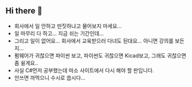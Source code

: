 ## Hi there 👋

- 회사에서 일 안하고 딴짓하냐고 물어보지 마세요...
- 일 마무리 다 하고... 지금 쉬는 기간인데...
- 그리고 일이 없어요... 회사에서 교육받으러 다녀도 된대요... 아니면 강의를 보든지...
- 펌웨어가 귀찮으면 파이썬 보고, 파이썬도 귀찮으면 Kicad보고, 그래도 귀찮으면 좀 쉴게요..
- 사실 C#먼저 공부했는데 마소 사이트에서 다시 해야 할 판입니다.
- 안쓰면 까먹으니 수시로 씁시다...
<!--
**Reflow-Soldering/Reflow-Soldering** is a ✨ _special_ ✨ repository because its `README.md` (this file) appears on your GitHub profile.

Here are some ideas to get you started:

- 🔭 I’m currently working on ...
- 🌱 I’m currently learning ...
- 👯 I’m looking to collaborate on ...
- 🤔 I’m looking for help with ...
- 💬 Ask me about ...
- 📫 How to reach me: ...
- 😄 Pronouns: ...
- ⚡ Fun fact: ...
-->
